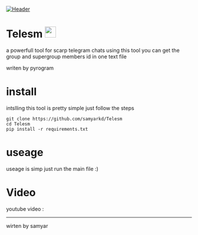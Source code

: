 [![Header](https://raw.githubusercontent.com/MartinHeinz/<OWNER>/<OWNER>/readme_header.png "Header")](https://some-url.dev/)

# Telesm <img src="https://raw.githubusercontent.com/MartinHeinz/MartinHeinz/master/wave.gif" width="30px">

a powerfull tool for scarp telegram chats
using this tool you can get the group and supergroup members id in one text file 

writen by pyrogram 

# install

intslling this tool is pretty simple
just follow the steps
```
git clone https://github.com/samyarkd/Telesm
cd Telesm
pip install -r requirements.txt

```
# useage
useage is simp just run the main file :)

# Video
youtube video :

-------------------
wirten by samyar
